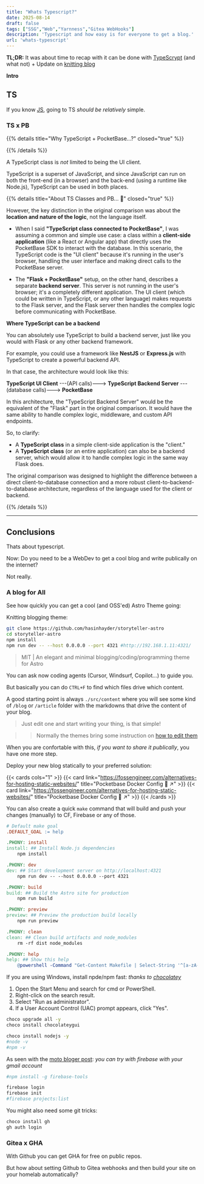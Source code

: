 ```yaml
---
title: "Whats Typescript?"
date: 2025-08-14
draft: false
tags: ["SSG","Web","Yarnness","Gitea WebHooks"]
description: 'Typescript and how easy is for everyone to get a blog.'
url: 'whats-typescript'
---
```


**TL;DR:** It was about time to recap with it can be done with [TypeScrypt](#ts) (and what not) + Update on [knitting blog](#a-blog-for-all)

**Intro**



## TS

If you know [JS](https://jalcocert.github.io/JAlcocerT/javascript-for-static-websites/), going to TS *should be relatively* simple.



### TS x PB


{{% details title="Why TypeScript + PocketBase...?" closed="true" %}}

{{% /details %}}

A TypeScript class is *not* limited to being the UI client.

TypeScript is a superset of JavaScript, and since JavaScript can run on both the front-end (in a browser) and the back-end (using a runtime like Node.js), TypeScript can be used in both places.

{{% details title="About TS Classes and PB... 🚀" closed="true" %}}

However, the key distinction in the original comparison was about the **location and nature of the logic**, not the language itself.

* When I said **"TypeScript class connected to PocketBase"**, I was assuming a common and simple use case: a class within a **client-side application** (like a React or Angular app) that directly uses the PocketBase SDK to interact with the database. In this scenario, the TypeScript code is the "UI client" because it's running in the user's browser, handling the user interface and making direct calls to the PocketBase server.

* The **"Flask + PocketBase"** setup, on the other hand, describes a separate **backend server**. This server is not running in the user's browser; it's a completely different application. The UI client (which could be written in TypeScript, or any other language) makes requests to the Flask server, and the Flask server then handles the complex logic before communicating with PocketBase.

**Where TypeScript can be a backend**

You can absolutely use TypeScript to build a backend server, just like you would with Flask or any other backend framework.

For example, you could use a framework like **NestJS** or **Express.js** with TypeScript to create a powerful backend API.

In that case, the architecture would look like this:

**TypeScript UI Client** ---(API calls)---> **TypeScript Backend Server** ---(database calls)---> **PocketBase**

In this architecture, the "TypeScript Backend Server" would be the equivalent of the "Flask" part in the original comparison. It would have the same ability to handle complex logic, middleware, and custom API endpoints.

So, to clarify:

* A **TypeScript class** in a simple client-side application is the "client."
* A **TypeScript class** (or an entire application) can also be a backend server, which would allow it to handle complex logic in the same way Flask does.

The original comparison was designed to highlight the difference between a direct client-to-database connection and a more robust client-to-backend-to-database architecture, regardless of the language used for the client or backend.

{{% /details %}}



---

## Conclusions

Thats about typescript.

Now: Do you need to be a WebDev to get a cool blog and write publically on the internet?

Not really.

### A blog for All

See how quickly you can get a cool (and OSS'ed) Astro Theme going:

Knitting blogging theme: 

```sh
git clone https://github.com/hasinhayder/storyteller-astro
cd storyteller-astro
npm install
npm run dev -- --host 0.0.0.0 --port 4321 #http://192.168.1.11:4321/
```

> MIT | An elegant and minimal blogging/coding/programming theme for Astro


You can ask now coding agents (Cursor, Windsurf, Copilot...) to guide you.

But basically you can do `CTRL+F` to find which files drive which content.

A good starting point is always `./src/content` where you will see some kind of `/blog` or `/article` folder with the markdowns that drive the content of your blog.

> Just edit one and start writing your thing, is that simple!

> > Normally the themes bring some instruction on [how to edit them](https://github.com/hasinhayder/storyteller-astro?tab=readme-ov-file#-content-creation)

When you are confortable with this, *if you want to share it publically*, you have one more step.

Deploy your new blog statically to your preferred solution:

{{< cards cols="1" >}}
  {{< card link="https://fossengineer.com/alternatives-for-hosting-static-websites/" title="Pocketbase Docker Config 🐋 ↗" >}}
  {{< card link="https://fossengineer.com/alternatives-for-hosting-static-websites/" title="Pocketbase Docker Config 🐋 ↗" >}}
{{< /cards >}}


You can also create a quick `make` command that will build and push your changes (manually) to CF, Firebase or any of those.

```makefile
# Default make goal
.DEFAULT_GOAL := help

.PHONY: install
install: ## Install Node.js dependencies
    npm install

.PHONY: dev
dev: ## Start development server on http://localhost:4321
    npm run dev -- --host 0.0.0.0 --port 4321

.PHONY: build
build: ## Build the Astro site for production
    npm run build

.PHONY: preview
preview: ## Preview the production build locally
    npm run preview

.PHONY: clean
clean: ## Clean build artifacts and node_modules
    rm -rf dist node_modules

.PHONY: help
help: ## Show this help
    @powershell -Command "Get-Content Makefile | Select-String '^[a-zA-Z0-9_.-]+:.*?##' | ForEach-Object { $$line = $$_.Line; if ($$line -match '^([a-zA-Z0-9_.-]+):.*?##\s*(.+)') { Write-Host ('{0,-20} {1}' -f $$matches[1], $$matches[2]) -ForegroundColor Cyan } }"
```

If you are using Windows, install npde/npm fast: *thanks to [chocolatey](https://jalcocert.github.io/JAlcocerT/how-to-use-chocolatey-windows/)*

1. Open the Start Menu and search for cmd or PowerShell.
2. Right-click on the search result.
3. Select "Run as administrator".
4. If a User Account Control (UAC) prompt appears, click "Yes".

```sh
choco upgrade all -y
choco install chocolateygui

choco install nodejs -y
#node -v
#npm -v
```

As seen with the [moto bloger post](https://jalcocert.github.io/JAlcocerT/web-for-moto-blogger/): *you can try with firebase with your gmail account*

```sh
#npm install -g firebase-tools

firebase login
firebase init
#firebase projects:list
```

You might also need some git tricks:

```sh
choco install gh
gh auth login
```

### Gitea x GHA

With Github you can get GHA for free on public repos.

But how about setting Github to Gitea webhooks and then build your site on your homelab automatically?

